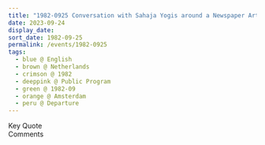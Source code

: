 ```yaml
---
title: "1982-0925 Conversation with Sahaja Yogis around a Newspaper Article, On Departure, Airport, Amsterdam, Netherlands (city not sure)"
date: 2023-09-24
display_date: 
sort_date: 1982-09-25
permalink: /events/1982-0925
tags:
  - blue @ English
  - brown @ Netherlands
  - crimson @ 1982
  - deeppink @ Public Program
  - green @ 1982-09
  - orange @ Amsterdam
  - peru @ Departure
---
```


<wave-list>
  <list-title color="green" width="75">Key Quote</list-title>
  <list-item color="BlanchedAlmond"  width="200"></list-item>
  <list-item color="Lavender"></list-item>
  <list-item color="BlanchedAlmond"></list-item>
</wave-list>

<br>

<wave-list>
  <list-title color="green" width="75">Comments</list-title>
  <list-item color="BlanchedAlmond"  width="200"></list-item>
  <list-item color="Lavender"></list-item>
  <list-item color="BlanchedAlmond"></list-item>
</wave-list>